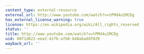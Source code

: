 ```yaml
---
content_type: external-resource
external_url: http://www.youtube.com/watch?v=tPMd4u1MCDg
has_external_license_warning: true
license: https://en.wikipedia.org/wiki/All_rights_reserved
status: ''
title: http://www.youtube.com/watch?v=tPMd4u1MCDg
uid: 08f1d822-eea2-41fb-afb0-648abaddf829
wayback_url: ''
---
```

